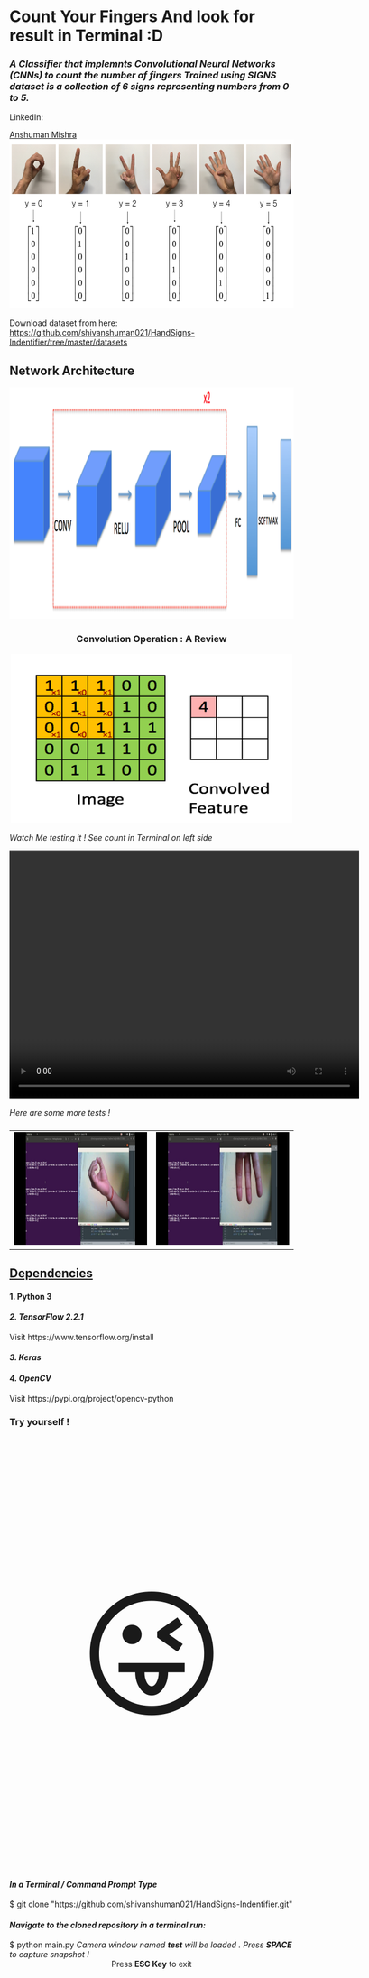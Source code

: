 # Count Your Fingers And look for result in Terminal :D

<h3><I>A Classifier that implemnts Convolutional Neural Networks (CNNs) to count the number of fingers
Trained using SIGNS dataset is a collection of 6 signs representing numbers from 0 to 5.</I></h3>

LinkedIn:
<div class="LI-profile-badge"  data-version="v1" data-size="medium" data-locale="en_US" data-type="horizontal" data-theme="dark" data-vanity="anshuman-mishra-89b014195"><a class="LI-simple-link" href='https://in.linkedin.com/in/anshuman-mishra-89b014195?trk=profile-badge'>Anshuman Mishra</a></div>
<img src="signs.png" style="width:800px;height:300px;">



Download dataset from here:
https://github.com/shivanshuman021/HandSigns-Indentifier/tree/master/datasets

<h2>Network Architecture</h2>
<img src="images/model.png" style="width:1028px;height:410px;">

<div>
<center><h3>Convolution Operation : A Review</h3></center>
<center><img src="images/Convolution_schematic.gif" style="width:500px;height:300px;"></center>
</div>

<I>Watch Me testing it ! See count in Terminal on left side</I>
<div>
<center>
<video width="620" height="440" src="images/test.mp4" type="video/mp4" controls>
</video>
</center>
</div>




<I>Here are some more tests ! </I>

<h3><B>
<table>
    <td>
        <img src="images/ident0.jpeg" alt="zero" style="width:300px;height:200px;">
    </td>
    
    
   <td>
        <img src="images/ident3.jpeg" alt="three" style="width:300px;height:200px;">
   </td>
   
</table>
  </B></h3>


  <h2><U><B>Dependencies</B></U></h2>
<h4> 1. Python 3 </h4>
<h4><I>2. TensorFlow 2.2.1</I></h4>  
    Visit https://www.tensorflow.org/install 
<h4><I>3. Keras </I></h4>
<h4><I>4. OpenCV</I> </h4>   
    Visit https://pypi.org/project/opencv-python


<h3> Try yourself !</h3>
<center><p style="font-size:250px">&#128540;</p></center>
<h4><I>In a Terminal / Command Prompt Type </I></h4>
    $ git clone "https://github.com/shivanshuman021/HandSigns-Indentifier.git"

<h4><I> Navigate to the cloned repository in a terminal run:</I></h4>
    $ python main.py 
<I> Camera window named <B>test</B> will be loaded . Press <B>SPACE</B> to capture snapshot !</I>
<center>Press <B>ESC Key</B> to exit</center>
  
 
 

  


